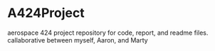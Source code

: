 # A424Project
aerospace 424 project repository for code, report, and readme files. callaborative between myself, Aaron, and Marty
